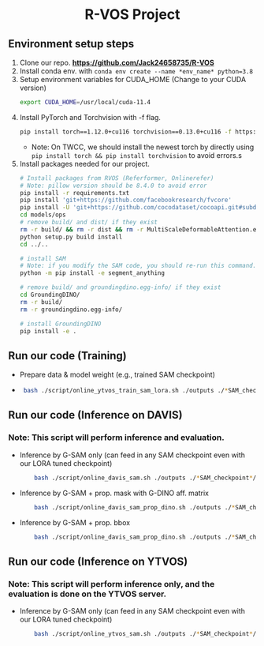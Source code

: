 
<div align="center">
<h1>
<b>
R-VOS Project 
</b>
</h1>
</div>

## Environment setup steps
1. Clone our repo. **https://github.com/Jack24658735/R-VOS**
2. Install conda env. with `conda env create --name *env_name* python=3.8`
3. Setup environment variables for CUDA_HOME (Change to your CUDA version)
    ```bash
    export CUDA_HOME=/usr/local/cuda-11.4
    ```
4. Install PyTorch and Torchvision with -f flag.
    ```bash
    pip install torch==1.12.0+cu116 torchvision==0.13.0+cu116 -f https://download.pytorch.org/whl/torch_stable.html
    ```
    * Note: On TWCC, we should install the newest torch by directly using `pip install torch && pip install torchvision` to avoid errors.s
5. Install packages needed for our project.
    ``` bash
    # Install packages from RVOS (Referformer, Onlinerefer)
    # Note: pillow version should be 8.4.0 to avoid error
    pip install -r requirements.txt
    pip install 'git+https://github.com/facebookresearch/fvcore' 
    pip install -U 'git+https://github.com/cocodataset/cocoapi.git#subdirectory=PythonAPI'
    cd models/ops
    # remove build/ and dist/ if they exist
    rm -r build/ && rm -r dist && rm -r MultiScaleDeformableAttention.egg-info/
    python setup.py build install
    cd ../..

    # install SAM
    # Note: if you modify the SAM code, you should re-run this command.
    python -m pip install -e segment_anything
    
    # remove build/ and groundingdino.egg-info/ if they exist
    cd GroundingDINO/
    rm -r build/
    rm -r groundingdino.egg-info/

    # install GroundingDINO
    pip install -e .
    ```
## Run our code (Training)
* Prepare data & model weight (e.g., trained SAM checkpoint)
*  ```bash
    bash ./script/online_ytvos_train_sam_lora.sh ./outputs ./*SAM_checkpoint*/
    ```

## Run our code (Inference on DAVIS)
### Note: This script will perform inference and evaluation.
* Inference by G-SAM only (can feed in any SAM checkpoint even with our LORA tuned checkpoint)
    ```bash
        bash ./script/online_davis_sam.sh ./outputs ./*SAM_checkpoint*/
    ```
* Inference by G-SAM + prop. mask with G-DINO aff. matrix
    ```bash
        bash ./script/online_davis_sam_prop_dino.sh ./outputs ./*SAM_checkpoint*/
    ```
* Inference by G-SAM + prop. bbox
    ```bash
        bash ./script/online_davis_sam_prop_dino.sh ./outputs ./*SAM_checkpoint*/
    ```
## Run our code (Inference on YTVOS)
### Note: This script will perform inference only, and the evaluation is done on the YTVOS server.
* Inference by G-SAM only (can feed in any SAM checkpoint even with our LORA tuned checkpoint)
    ```bash
        bash ./script/online_ytvos_sam.sh ./outputs ./*SAM_checkpoint*/
    ```
